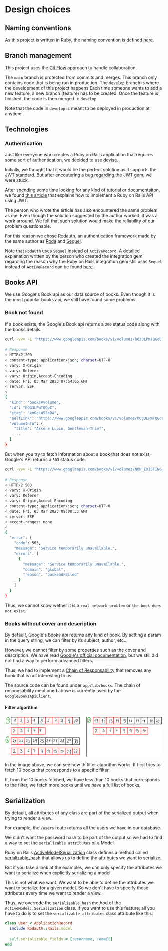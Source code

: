 # Design choices

## Naming conventions

As this project is written in Ruby, the naming convention is defined [here](https://namingconvention.org/ruby/).

## Branch management

This project uses the [Git Flow](https://www.atlassian.com/git/tutorials/comparing-workflows/gitflow-workflow) approach to handle collaboration.

The `main` branch is protected from commits and merges. This branch only contains code that is being run in production. The `develop` branch is where the development of this project happens Each time someone wants to add a new feature, a new branch (feature) has to be created. Once the feature is finished, the code is then merged to `develop`.

Note that the code in `develop` is meant to be deployed in production at anytime.

## Technologies

### Authentication

Just like everyone who creates a Ruby on Rails application that requires some sort of authentication, we decided to use [devise](https://github.com/heartcombo/devise).

Initially, we thought that it would be the perfect solution as it supports the [JWT](https://jwt.io/) standard. But after encoutering [a bug regarding the JWT gem](https://github.com/waiting-for-dev/devise-jwt/issues/235#issuecomment-1214414894), we were stuck.

After spending some time looking for any kind of tutorial or documentaiton, we found [this article](https://dakotaleemartinez.com/tutorials/devise-jwt-api-only-mode-for-authentication/#sanity-check-try-it-out-in-postman) that explains how to implement a Ruby on Rails API using JWT.

The person who wrote the article has also encountered the same problem as me. Even though the solution suggested by the author worked, it was a work arround. We felt that such solution would make the reliability of our problem questionable.

For this reason we chose [Rodauth](https://rodauth.jeremyevans.net/), an authentication framework made by the same author as [Roda](https://roda.jeremyevans.net/) and [Sequel](https://sequel.jeremyevans.net/).

Note that `Rodauth` uses `Sequel` instead of `ActiveRecord`. A detailed explanation written by the person who created the integration gem regarding the reason why the Ruby on Rails integration gem still uses `Sequel` instead of `ActiveRecord` can be found [here](https://janko.io/what-it-took-to-build-a-rails-integration-for-rodauth/#active-record).

## Books API

We use Google's Book api as our data source of books. Even though it is the most popular books api, we still have found some problems.

### Book not found

If a book exists, the Google's Book api returns a `200` status code along with the books details.

```sh
curl -vvv -L 'https://www.googleapis.com/books/v1/volumes/hO33LPmTQGoC?key=<YOUR_API_KEY>'

# Response
< HTTP/2 200
< content-type: application/json; charset=UTF-8
< vary: X-Origin
< vary: Referer
< vary: Origin,Accept-Encoding
< date: Fri, 03 Mar 2023 07:54:05 GMT
< server: ESF
<
{
  "kind": "books#volume",
  "id": "hO33LPmTQGoC",
  "etag": "koOgLW5JeDA",
  "selfLink": "https://www.googleapis.com/books/v1/volumes/hO33LPmTQGoC",
  "volumeInfo": {
    "title": "Arsène Lupin, Gentleman-Thief",
    ...
  }
}
```

But when you try to fetch information about a book that does not exist, Google's API returns a `503` status code.

```sh
curl -vvv -L 'https://www.googleapis.com/books/v1/volumes/NON_EXISTING_ID?key=<YOUR_API_KEY>'

# Response
< HTTP/2 503
< vary: X-Origin
< vary: Referer
< vary: Origin,Accept-Encoding
< content-type: application/json; charset=UTF-8
< date: Fri, 03 Mar 2023 08:00:33 GMT
< server: ESF
< accept-ranges: none
<
{
  "error": {
    "code": 503,
    "message": "Service temporarily unavailable.",
    "errors": [
      {
        "message": "Service temporarily unavailable.",
        "domain": "global",
        "reason": "backendFailed"
      }
    ]
  }
}
```

Thus, we cannot know wether it is a `real network problem` or `the book does not exist`.

### Books without cover and description

By default, Google's books api returns any kind of book. By setting a param in the query string, we can filter by its subject, author, etc...

However, we cannot filter by some properties such as the cover and description. We have read [Google's official documentation](https://developers.google.com/books/docs/v1/using), but we still did not find a way to perform advanced filters.

Thus, we had to implement a [Chain of Responsability](https://refactoring.guru/design-patterns/chain-of-responsibility) that removes any book that is not interesting to us.

The source code can be found under `app/lib/books`. The chain of responsability mentioned above is currently used by the `GoogleBooksApiClient`.

#### Filter algorithm

![Filter algorithm](./diagrams/filter_algorithm.png)

In the image above, we can see how th filter algorithm works. It first tries to fetch 10 books that corresponds to a specific filter.

If, from the 10 books fetched, we have less than 10 books that corresponds to the filter, we fetch more books until we have a full list of books.

## Serialization

By default, all attributes of any class are part of the serialized output when trying to render a view.

For example, the `/users` route returns all the users we have in our database.

We didn't want the password hash to be part of the output so we had to find a way to set the `serializable attributes` of a Model.

Ruby on Rails [ActiveModelSerialization](https://apidock.com/rails/ActiveModel/Serialization) class defines a method called [serializable_hash](https://apidock.com/rails/ActiveModel/Serialization/serializable_hash) that allows us to define the attributes we want to serialize.

But if you take a look at the examples, we can only specify the attributes we want to serialize when explicitly serializing a model.

This is not what we want. We want to be able to define the attributes we want to serialize for a given model. So we don't have to specify those attributes every time we want to render a view.

Thus, we overrode the `serializable_hash` method of the `ActiveModel::Serialization` class. If you want to use this feature, all you have to do is to set the `serializable_attributes` class attribute like this:

```ruby
class User < ApplicationRecord
  include Rodauth::Rails.model

  self.serializable_fields = [:username, :email]
end
```